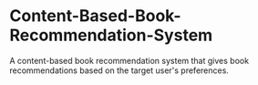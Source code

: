 # Content-Based-Book-Recommendation-System
A content-based book recommendation system that gives book recommendations based on the target user's preferences.
